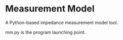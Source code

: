 # Measurement Model
A Python-based impedance measurement model tool.

mm.py is the program launching point.

